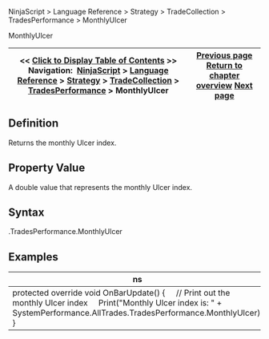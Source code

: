 ﻿
NinjaScript > Language Reference > Strategy > TradeCollection > TradesPerformance > MonthlyUlcer

MonthlyUlcer

| << [Click to Display Table of Contents](monthlyulcer.md) >> **Navigation:**     [NinjaScript](ninjascript-1.md) > [Language Reference](language_reference_wip-1.md) > [Strategy](strategy-1.md) > [TradeCollection](tradecollection-1.md) > [TradesPerformance](tradesperformance-1.md) > MonthlyUlcer | [Previous page](monthlystddev-1.md) [Return to chapter overview](tradesperformance-1.md) [Next page](netprofit-1.md) |
| --- | --- |
## Definition
Returns the monthly Ulcer index.
 
## Property Value
A double value that represents the monthly Ulcer index.
 
## Syntax
<TradeCollection>.TradesPerformance.MonthlyUlcer

## 
## Examples

| ns |
| --- |
| protected override void OnBarUpdate() {      // Print out the monthly Ulcer index      Print("Monthly Ulcer index is: " + SystemPerformance.AllTrades.TradesPerformance.MonthlyUlcer); } |
